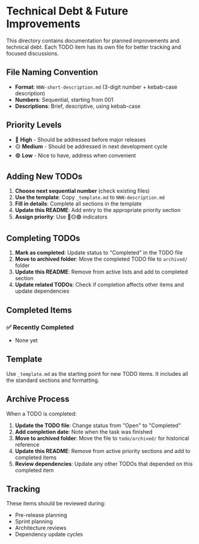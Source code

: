 # Technical Debt & Future Improvements

This directory contains documentation for planned improvements and technical debt. Each TODO item has its own file for better tracking and focused discussions.

## File Naming Convention

- **Format**: `NNN-short-description.md` (3-digit number + kebab-case description)
- **Numbers**: Sequential, starting from 001
- **Descriptions**: Brief, descriptive, using kebab-case

## Priority Levels

- 🔴 **High** - Should be addressed before major releases
- 🟡 **Medium** - Should be addressed in next development cycle
- 🟢 **Low** - Nice to have, address when convenient

## Adding New TODOs

1. **Choose next sequential number** (check existing files)
2. **Use the template**: Copy `_template.md` to `NNN-description.md`
3. **Fill in details**: Complete all sections in the template
4. **Update this README**: Add entry to the appropriate priority section
5. **Assign priority**: Use 🔴🟡🟢 indicators

## Completing TODOs

1. **Mark as completed**: Update status to "Completed" in the TODO file
2. **Move to archived folder**: Move the completed TODO file to `archived/` folder
3. **Update this README**: Remove from active lists and add to completed section
4. **Update related TODOs**: Check if completion affects other items and update dependencies

## Completed Items

### ✅ Recently Completed
- None yet

## Template

Use `_template.md` as the starting point for new TODO items. It includes all the standard sections and formatting.

## Archive Process

When a TODO is completed:
1. **Update the TODO file**: Change status from "Open" to "Completed"
2. **Add completion date**: Note when the task was finished
3. **Move to archived folder**: Move the file to `todo/archived/` for historical reference
4. **Update this README**: Remove from active priority sections and add to completed items
5. **Review dependencies**: Update any other TODOs that depended on this completed item

## Tracking

These items should be reviewed during:
- Pre-release planning
- Sprint planning  
- Architecture reviews
- Dependency update cycles 